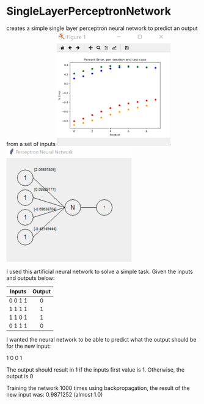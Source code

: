 # SingleLayerPerceptronNetwork
creates a simple single layer perceptron neural network to predict an output from a set of inputs
<img src="neuralnetgif1.gif" height="300" />
<img src="neuralnetgif2.gif" height="300" />

I used this artificial neural network to solve a simple task. Given the inputs and outputs below:

| Inputs        | Output  |
| ------------- |:-------:|
| 0 0 1 1       | 0       |
| 1 1 1 1       | 1       |
| 1 1 0 1       | 1       |
| 0 1 1 1       | 0       |

I wanted the neural network to be able to predict what the output should be for the new input:

1 0 0 1

The output should result in 1 if the inputs first value is 1. Otherwise, the output is 0

Training the network 1000 times using backpropagation, the result of the new input was:
0.9871252 (almost 1.0)
